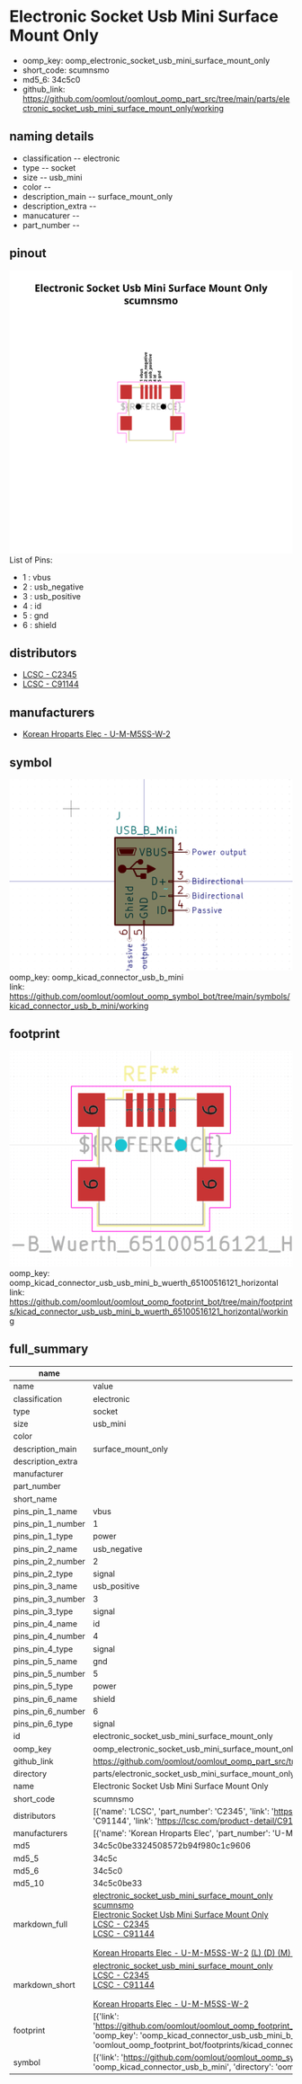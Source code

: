 # Electronic Socket Usb Mini Surface Mount Only

  
* oomp_key: oomp_electronic_socket_usb_mini_surface_mount_only 
* short_code: scumnsmo
* md5_6: 34c5c0  
* github_link: https://github.com/oomlout/oomlout_oomp_part_src/tree/main/parts/electronic_socket_usb_mini_surface_mount_only/working  
## naming details
* classification -- electronic
* type -- socket
* size -- usb_mini
* color -- 
* description_main -- surface_mount_only
* description_extra -- 
* manucaturer -- 
* part_number -- 
## pinout
![](working_pinout_600.png)  
List of Pins:

* 1 : vbus
* 2 : usb_negative
* 3 : usb_positive
* 4 : id
* 5 : gnd
* 6 : shield
## distributors
* [LCSC - C2345](https://lcsc.com/product-detail/C2345.html)  
* [LCSC - C91144](https://lcsc.com/product-detail/C91144.html)  

## manufacturers
* [Korean Hroparts Elec - U-M-M5SS-W-2]()  

## symbol

![](symbol/0/working/working_600.png)  
oomp_key: oomp_kicad_connector_usb_b_mini  
link: https://github.com/oomlout/oomlout_oomp_symbol_bot/tree/main/symbols/kicad_connector_usb_b_mini/working  

## footprint

![](footprint/0/working/working_600.png)  
oomp_key: oomp_kicad_connector_usb_usb_mini_b_wuerth_65100516121_horizontal  
link: https://github.com/oomlout/oomlout_oomp_footprint_bot/tree/main/footprints/kicad_connector_usb_usb_mini_b_wuerth_65100516121_horizontal/working  

## full_summary
| name | value | 
| --- | --- | 
| name | value | 
| classification | electronic | 
| type | socket | 
| size | usb_mini | 
| color |  | 
| description_main | surface_mount_only | 
| description_extra |  | 
| manufacturer |  | 
| part_number |  | 
| short_name |  | 
| pins_pin_1_name | vbus | 
| pins_pin_1_number | 1 | 
| pins_pin_1_type | power | 
| pins_pin_2_name | usb_negative | 
| pins_pin_2_number | 2 | 
| pins_pin_2_type | signal | 
| pins_pin_3_name | usb_positive | 
| pins_pin_3_number | 3 | 
| pins_pin_3_type | signal | 
| pins_pin_4_name | id | 
| pins_pin_4_number | 4 | 
| pins_pin_4_type | signal | 
| pins_pin_5_name | gnd | 
| pins_pin_5_number | 5 | 
| pins_pin_5_type | power | 
| pins_pin_6_name | shield | 
| pins_pin_6_number | 6 | 
| pins_pin_6_type | signal | 
| id | electronic_socket_usb_mini_surface_mount_only | 
| oomp_key | oomp_electronic_socket_usb_mini_surface_mount_only | 
| github_link | https://github.com/oomlout/oomlout_oomp_part_src/tree/main/parts/electronic_socket_usb_mini_surface_mount_only/working | 
| directory | parts/electronic_socket_usb_mini_surface_mount_only | 
| name | Electronic Socket Usb Mini Surface Mount Only | 
| short_code | scumnsmo | 
| distributors | [{'name': 'LCSC', 'part_number': 'C2345', 'link': 'https://lcsc.com/product-detail/C2345.html', 'id': 'distributor_lcsc'}, {'name': 'LCSC', 'part_number': 'C91144', 'link': 'https://lcsc.com/product-detail/C91144.html', 'id': 'distributor_lcsc'}] | 
| manufacturers | [{'name': 'Korean Hroparts Elec', 'part_number': 'U-M-M5SS-W-2', 'link': '', 'id': 'manufacturer_korean_hroparts_elec'}] | 
| md5 | 34c5c0be3324508572b94f980c1c9606 | 
| md5_5 | 34c5c | 
| md5_6 | 34c5c0 | 
| md5_10 | 34c5c0be33 | 
| markdown_full | [electronic_socket_usb_mini_surface_mount_only](https://github.com/oomlout/oomlout_oomp_part_src/tree/main/parts/electronic_socket_usb_mini_surface_mount_only/working)<br>[scumnsmo](https://github.com/oomlout/oomlout_oomp_part_src/tree/main/parts/electronic_socket_usb_mini_surface_mount_only/working)<br>[Electronic Socket Usb Mini Surface Mount Only](https://github.com/oomlout/oomlout_oomp_part_src/tree/main/parts/electronic_socket_usb_mini_surface_mount_only/working)<br>[LCSC - C2345<br>](https://lcsc.com/product-detail/C2345.html)[LCSC - C91144<br>](https://lcsc.com/product-detail/C91144.html)<br>[Korean Hroparts Elec - U-M-M5SS-W-2]() [(L)  ](https://www.lcsc.com/search?q=U-M-M5SS-W-2)[(D)  ](https://www.digikey.com/en/products?keywords=U-M-M5SS-W-2)[(M)  ](https://www.mouser.com/Search/Refine?Keyword=U-M-M5SS-W-2)[(N)  ](https://www.newark.com/search?st=U-M-M5SS-W-2)[(SZ)  ](https://so.szlcsc.com/global.html?k=U-M-M5SS-W-2)<br> | 
| markdown_short | [electronic_socket_usb_mini_surface_mount_only](https://github.com/oomlout/oomlout_oomp_part_src/tree/main/parts/electronic_socket_usb_mini_surface_mount_only/working)<br>[LCSC - C2345<br>](https://lcsc.com/product-detail/C2345.html)[LCSC - C91144<br>](https://lcsc.com/product-detail/C91144.html)<br>[Korean Hroparts Elec - U-M-M5SS-W-2]() | 
| footprint | [{'link': 'https://github.com/oomlout/oomlout_oomp_footprint_bot/tree/main/foootprntss/kicad_connector_usb_usb_mini_b_wuerth_65100516121_horizontal', 'oomp_key': 'oomp_kicad_connector_usb_usb_mini_b_wuerth_65100516121_horizontal', 'directory': 'oomlout_oomp_footprint_bot/footprints/kicad_connector_usb_usb_mini_b_wuerth_65100516121_horizontal//working/working.kicad_mod'}] | 
| symbol | [{'link': 'https://github.com/oomlout/oomlout_oomp_symbol_bot/tree/main/symbols/kicad_connector_usb_b_mini', 'oomp_key': 'oomp_kicad_connector_usb_b_mini', 'directory': 'oomlout_oomp_symbol_bot/symbols/kicad_connector_usb_b_mini//working/working.kicad_sym'}] | 
